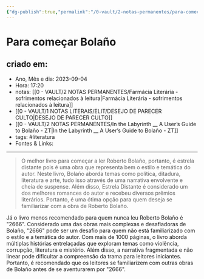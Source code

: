 ```yaml
---
{"dg-publish":true,"permalink":"/0-vault/2-notas-permanentes/para-comecar-bolano/","tags":["permanente","literatura"],"dgHomeLink":true,"dgShowLocalGraph":true,"dgShowFileTree":true,"dgEnableSearch":true,"noteIcon":""}
---
```


# Para começar Bolaño

## criado em: 
-  Ano, Mês e dia: 2023-09-04
- Hora: 17:20
- notas: [[0 - VAULT/2 NOTAS PERMANENTES/Farmácia Literária - sofrimentos relacionados à leitura\|Farmácia Literária - sofrimentos relacionados à leitura]]
- [[0 - VAULT/1 NOTAS LITERAIS/ELIT/DESEJO DE PARECER CULTO\|DESEJO DE PARECER CULTO]]
- [[0 - VAULT/2 NOTAS PERMANENTES/In the Labyrinth __  A User’s Guide to Bolaño - ZT\|In the Labyrinth __  A User’s Guide to Bolaño - ZT]]
- tags: #literatura 
- Fontes & Links: 
---

> O melhor livro para começar a ler Roberto Bolaño, portanto, é estrela distante pois é uma obra que representa bem o estilo e temática do autor. Neste livro, Bolaño aborda temas como política, ditadura, literatura e arte, tudo isso através de uma narrativa envolvente e cheia de suspense. Além disso, Estrela Distante é considerado um dos melhores romances do autor e recebeu diversos prêmios literários. Portanto, é uma ótima opção para quem deseja se familiarizar com a obra de Roberto Bolaño. 

Já o livro menos recomendado para quem nunca leu Roberto Bolaño é "2666". Considerado uma das obras mais complexas e desafiadoras de Bolaño, "2666" pode ser um desafio para quem não está familiarizado com o estilo e a temática do autor. Com mais de 1000 páginas, o livro aborda múltiplas histórias entrelaçadas que exploram temas como violência, corrupção, literatura e mistério. Além disso, a narrativa fragmentada e não linear pode dificultar a compreensão da trama para leitores iniciantes. Portanto, é recomendado que os leitores se familiarizem com outras obras de Bolaño antes de se aventurarem por "2666".